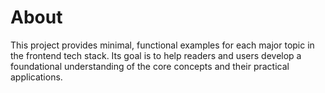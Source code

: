# About

This project provides minimal, functional examples for each major topic in the frontend tech stack. Its goal is to help readers and users develop a foundational understanding of the core concepts and their practical applications.
